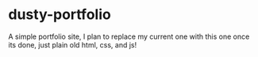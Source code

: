 # dusty-portfolio
A simple portfolio site, I plan to replace my current one with this one once its done, just plain old html, css, and js!
